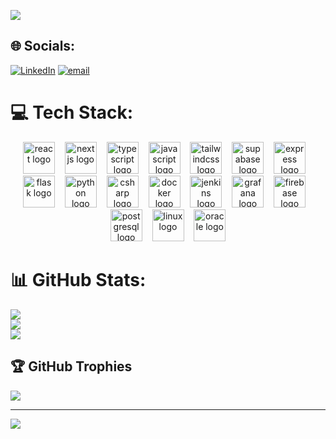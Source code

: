 ![](https://quotes-github-readme.vercel.app/api?type=horizontal&theme=radical)

## 🌐 Socials:
[![LinkedIn](https://img.shields.io/badge/LinkedIn-%230077B5.svg?logo=linkedin&logoColor=white)](https://linkedin.com/in/jakob-polegek-533707279) [![email](https://img.shields.io/badge/Email-D14836?logo=gmail&logoColor=white)](mailto:jakobpolegek@hotmail.com) 

# 💻 Tech Stack:
<div align="center">
  <img src="https://skillicons.dev/icons?i=react" height="51" alt="react logo" />
  <img width="8" />
  <img src="https://skillicons.dev/icons?i=nextjs" height="51" alt="nextjs logo" />
  <img width="8" />
  <img src="https://skillicons.dev/icons?i=ts" height="51" alt="typescript logo" />
  <img width="8" />
  <img src="https://skillicons.dev/icons?i=js" height="51" alt="javascript logo" />
  <img width="8" />
  <img src="https://skillicons.dev/icons?i=tailwind" height="51" alt="tailwindcss logo" />
  <img width="8" />
  <img src="https://skillicons.dev/icons?i=supabase" height="51" alt="supabase logo" />
  <img width="8" />
  <img src="https://skillicons.dev/icons?i=express" height="51" alt="express logo" />
  <img width="8" />
  <img src="https://skillicons.dev/icons?i=flask" height="51" alt="flask logo" />
  <img width="8" />
  <img src="https://skillicons.dev/icons?i=py" height="51" alt="python logo" />
  <img width="8" />
  <img src="https://skillicons.dev/icons?i=cs" height="51" alt="csharp logo" />
  <img width="8" />
  <img src="https://skillicons.dev/icons?i=docker" height="51" alt="docker logo" />
  <img width="8" />
  <img src="https://skillicons.dev/icons?i=jenkins" height="51" alt="jenkins logo" />
  <img width="8" />
  <img src="https://skillicons.dev/icons?i=grafana" height="51" alt="grafana logo" />
  <img width="8" />
  <img src="https://skillicons.dev/icons?i=firebase" height="51" alt="firebase logo" />
  <img width="8" />
  <img src="https://skillicons.dev/icons?i=postgres" height="51" alt="postgresql logo" />
  <img width="8" />
  <img src="https://skillicons.dev/icons?i=linux" height="51" alt="linux logo" />
  <img width="8" />
  <img src="https://cdn.jsdelivr.net/gh/devicons/devicon/icons/oracle/oracle-original.svg" height="51" alt="oracle logo" />
</div>

# 📊 GitHub Stats:
![](https://github-readme-stats.vercel.app/api?username=jakobpolegek&theme=shadow_blue&hide_border=false&include_all_commits=true&count_private=true)<br/>
![](https://nirzak-streak-stats.vercel.app/?user=jakobpolegek&theme=shadow_blue&hide_border=false)<br/>
![](https://github-readme-stats.vercel.app/api/top-langs/?username=jakobpolegek&theme=shadow_blue&hide_border=false&include_all_commits=true&count_private=true&layout=compact)

## 🏆 GitHub Trophies
![](https://github-profile-trophy.vercel.app/?username=jakobpolegek&theme=shadow_blue&no-frame=false&no-bg=true&margin-w=4)

---
[![](https://visitcount.itsvg.in/api?id=jakobpolegek&icon=0&color=0)](https://visitcount.itsvg.in)
